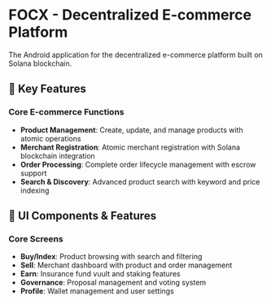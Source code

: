 # FOCX - Decentralized E-commerce Platform

The Android application for the decentralized e-commerce platform built on Solana blockchain.

## 🌟 Key Features

### Core E-commerce Functions
- **Product Management**: Create, update, and manage products with atomic operations
- **Merchant Registration**: Atomic merchant registration with Solana blockchain integration
- **Order Processing**: Complete order lifecycle management with escrow support
- **Search & Discovery**: Advanced product search with keyword and price indexing

## 🎨 UI Components & Features

### Core Screens
- **Buy/Index**: Product browsing with search and filtering
- **Sell**: Merchant dashboard with product and order management
- **Earn**: Insurance fund vuult and staking features
- **Governance**: Proposal management and voting system
- **Profile**: Wallet management and user settings


